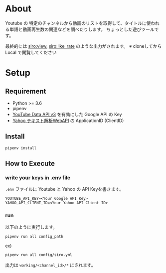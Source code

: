 About
=====

Youtube の 特定のチャンネルから動画のリストを取得して、タイトルに使われる単語と動画再生数の関連などを調べたりします。
ちょっとした遊びツールです。

最終的には [siro:view](sample/siro/log_view_summary.html), [siro:like_rate](sample/siro/like_rate_summary.html) のような出力がされます。
※ cloneしてから Local で閲覧してください 

Setup
=======

Requirement
----------

* Python >= 3.6
* pipenv
* [YouTube Data API v3](https://console.developers.google.com/apis/library/youtube.googleapis.com) を有効にした Google API の Key
* [Yahoo テキスト解析WebAPI](https://developer.yahoo.co.jp/webapi/jlp/) の ApplicationID (ClientID)


Install
-------

```bash
pipenv install
```

How to Execute
---------

### write your keys in .env file
`.env` ファイルに Youtube と Yahoo の API Keyを書きます。

```bash:.env
YOUTUBE_API_KEY=<Your Google API Key>
YAHOO_API_CLIENT_ID=<Your Yahoo API Client ID>
```

### run
以下のように実行します。

```bash
pipenv run all config_path
```

ex)

```bash
pipenv run all config/siro.yml
```

出力は `working/<channel_id>/*` にされます。





